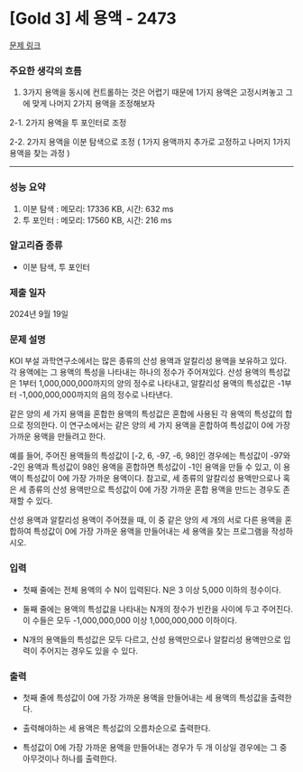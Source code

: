 # [Gold 3] 세 용액 - 2473

[문제 링크](https://www.acmicpc.net/problem/2473) 

### 주요한 생각의 흐름

1. 3가지 용액을 동시에 컨트롤하는 것은 어렵기 때문에 1가지 용액은 고정시켜놓고 그에 맞게 나머지 2가지 용액을 조정해보자

2-1. 2가지 용액을 투 포인터로 조정

2-2. 2가지 용액을 이분 탐색으로 조정 ( 1가지 용액까지 추가로 고정하고 나머지 1가지 용액을 찾는 과정 )

---

### 성능 요약

1. 이분 탐색 : 메모리: 17336 KB, 시간: 632 ms
2. 투 포인터 : 메모리: 17560 KB, 시간: 216 ms

### 알고리즘 종류

- 이분 탐색, 투 포인터

### 제출 일자

2024년 9월 19일

### 문제 설명

KOI 부설 과학연구소에서는 많은 종류의 산성 용액과 알칼리성 용액을 보유하고 있다. 각 용액에는 그 용액의 특성을 나타내는 하나의 정수가 주어져있다.  산성 용액의 특성값은 1부터 1,000,000,000까지의 양의 정수로 나타내고, 알칼리성 용액의 특성값은 -1부터 -1,000,000,000까지의 음의 정수로 나타낸다.

같은 양의 세 가지 용액을 혼합한 용액의 특성값은 혼합에 사용된 각 용액의 특성값의 합으로 정의한다. 이 연구소에서는 같은 양의 세 가지 용액을 혼합하여 특성값이 0에 가장 가까운 용액을 만들려고 한다. 

예를 들어, 주어진 용액들의 특성값이 [-2, 6, -97, -6, 98]인 경우에는 특성값이 -97와 -2인 용액과 특성값이 98인 용액을 혼합하면 특성값이 -1인 용액을 만들 수 있고, 이 용액이 특성값이 0에 가장 가까운 용액이다. 참고로, 세 종류의 알칼리성 용액만으로나 혹은 세 종류의 산성 용액만으로 특성값이 0에 가장 가까운 혼합 용액을 만드는 경우도 존재할 수 있다.

산성 용액과 알칼리성 용액이 주어졌을 때, 이 중 같은 양의 세 개의 서로 다른 용액을 혼합하여 특성값이 0에 가장 가까운 용액을 만들어내는 세 용액을 찾는 프로그램을 작성하시오.

### 입력 

- 첫째 줄에는 전체 용액의 수 N이 입력된다. N은 3 이상 5,000 이하의 정수이다. 

- 둘째 줄에는 용액의 특성값을 나타내는 N개의 정수가 빈칸을 사이에 두고 주어진다. 이 수들은 모두 -1,000,000,000 이상 1,000,000,000 이하이다. 

- N개의 용액들의 특성값은 모두 다르고, 산성 용액만으로나 알칼리성 용액만으로 입력이 주어지는 경우도 있을 수 있다.

### 출력 

- 첫째 줄에 특성값이 0에 가장 가까운 용액을 만들어내는 세 용액의 특성값을 출력한다. 

- 출력해야하는 세 용액은 특성값의 오름차순으로 출력한다. 

- 특성값이 0에 가장 가까운 용액을 만들어내는 경우가 두 개 이상일 경우에는 그 중 아무것이나 하나를 출력한다.
